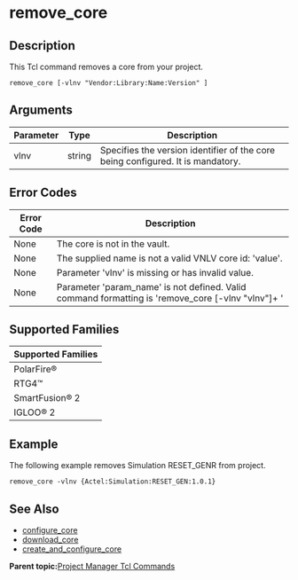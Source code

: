 # remove\_core

## Description

This Tcl command removes a core from your project.

```
remove_core [-vlnv "Vendor:Library:Name:Version" ]
```

## Arguments

|Parameter|Type|Description|
|---------|----|-----------|
|vlnv|string|Specifies the version identifier of the core being configured. It is mandatory.|

## Error Codes

|Error Code|Description|
|----------|-----------|
|None|The core is not in the vault.|
|None|The supplied name is not a valid VNLV core id: 'value'.|
|None|Parameter 'vlnv' is missing or has invalid value.|
|None|Parameter 'param\_name' is not defined. Valid command formatting is 'remove\_core \[-vlnv "vlnv"\]+ '|

## Supported Families

|Supported Families|
|------------------|
|PolarFire®|
|RTG4™|
|SmartFusion® 2|
|IGLOO® 2|

## Example

The following example removes Simulation RESET\_GENR from project.

```
remove_core -vlnv {Actel:Simulation:RESET_GEN:1.0.1}
```

## See Also

-   [configure\_core](GUID-57EB91A2-2781-47C9-95DB-32A2EFD56AF3.md)
-   [download\_core](GUID-6792D48C-EE9C-4C31-B4BD-CECFB4366FB5.md)
-   [create\_and\_configure\_core](GUID-68621767-6285-43A3-8C5E-B8306CC0C496.md)

**Parent topic:**[Project Manager Tcl Commands](GUID-CE445F8D-419D-434B-9288-A0005F280E89.md)

